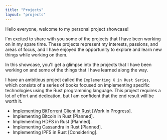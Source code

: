 ```yaml
---
title: "Projects"
layout: "projects"
---
```


Hello everyone, welcome to my personal project showcase! 

I'm excited to share with you some of the projects that I have been working on in my spare time. These projects represent my interests, passions, and areas of focus, and I have enjoyed the opportunity to explore and learn new things while working on them. 

In this showcase, you'll get a glimpse into the projects that I have been working on and some of the things that I have learned along the way. 

I have an ambitious project called the `Implementing X in Rust Series`, which consists of a series of books focused on implementing specific technologies using the Rust programming language. This project requires a lot of effort and dedication, but I am confident that the end result will be worth it.

- [Implementing BitTorrent Client in Rust](https://almazmurzabekov.gitlab.io/implementing-bittorrent-client-in-rust/) [Work in Progress].
- Implementing Bitcoin in Rust [Planned]. 
- Implementing HDFS in Rust [Planned]. 
- Implementing Cassandra in Rust [Planned]. 
- Implementing IPFS in Rust [Considering].